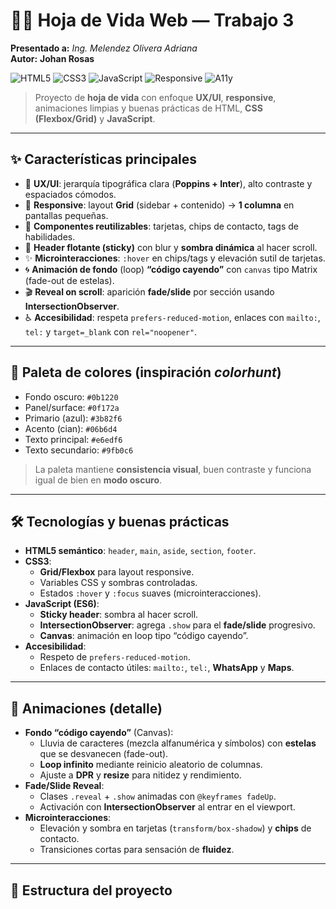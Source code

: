 # 🧑‍💻 Hoja de Vida Web — Trabajo 3  
**Presentado a:** _Ing. Melendez Olivera Adriana_  
**Autor:** **Johan Rosas**

![HTML5](https://img.shields.io/badge/HTML5-E34F26?style=for-the-badge&logo=HTML5&logoColor=white)
![CSS3](https://img.shields.io/badge/CSS3-1572b6?style=for-the-badge&logo=CSS3&logoColor=white)
![JavaScript](https://img.shields.io/badge/JavaScript-323330?style=for-the-badge&logo=JavaScript&logoColor=F7DF1E)
![Responsive](https://img.shields.io/badge/Responsive-Yes-0ea5e9?style=for-the-badge)
![A11y](https://img.shields.io/badge/Accessibility-A11y-22c55e?style=for-the-badge)

> Proyecto de **hoja de vida** con enfoque **UX/UI**, **responsive**, animaciones limpias y buenas prácticas de HTML, **CSS (Flexbox/Grid)** y **JavaScript**.

---

## ✨ Características principales
- 🎯 **UX/UI**: jerarquía tipográfica clara (**Poppins + Inter**), alto contraste y espaciados cómodos.  
- 📱 **Responsive**: layout **Grid** (sidebar + contenido) → **1 columna** en pantallas pequeñas.  
- 🧩 **Componentes reutilizables**: tarjetas, chips de contacto, tags de habilidades.  
- 🧭 **Header flotante (sticky)** con blur y **sombra dinámica** al hacer scroll.  
- ✨ **Microinteracciones**: `:hover` en chips/tags y elevación sutil de tarjetas.  
- 🌀 **Animación de fondo** (loop) **“código cayendo”** con `canvas` tipo Matrix (fade-out de estelas).  
- 🎬 **Reveal on scroll**: aparición **fade/slide** por sección usando **IntersectionObserver**.  
- ♿ **Accesibilidad**: respeta `prefers-reduced-motion`, enlaces con `mailto:`, `tel:` y `target=_blank` con `rel="noopener"`.

---

## 🎨 Paleta de colores (inspiración _colorhunt_)
- Fondo oscuro: `#0b1220`  
- Panel/surface: `#0f172a`  
- Primario (azul): `#3b82f6`  
- Acento (cian): `#06b6d4`  
- Texto principal: `#e6edf6`  
- Texto secundario: `#9fb0c6`

> La paleta mantiene **consistencia visual**, buen contraste y funciona igual de bien en **modo oscuro**.

---

## 🛠️ Tecnologías y buenas prácticas
- **HTML5 semántico**: `header`, `main`, `aside`, `section`, `footer`.  
- **CSS3**:
  - **Grid/Flexbox** para layout responsive.
  - Variables CSS y sombras controladas.
  - Estados `:hover` y `:focus` suaves (microinteracciones).
- **JavaScript (ES6)**:
  - **Sticky header**: sombra al hacer scroll.
  - **IntersectionObserver**: agrega `.show` para el **fade/slide** progresivo.
  - **Canvas**: animación en loop tipo “código cayendo”.
- **Accesibilidad**:
  - Respeto de `prefers-reduced-motion`.
  - Enlaces de contacto útiles: `mailto:`, `tel:`, **WhatsApp** y **Maps**.

---

## 🧩 Animaciones (detalle)
- **Fondo “código cayendo”** (Canvas):
  - Lluvia de caracteres (mezcla alfanumérica y símbolos) con **estelas** que se desvanecen (fade-out).
  - **Loop infinito** mediante reinicio aleatorio de columnas.
  - Ajuste a **DPR** y **resize** para nitidez y rendimiento.
- **Fade/Slide Reveal**:
  - Clases `.reveal` + `.show` animadas con `@keyframes fadeUp`.
  - Activación con **IntersectionObserver** al entrar en el viewport.
- **Microinteracciones**:
  - Elevación y sombra en tarjetas (`transform/box-shadow`) y **chips** de contacto.
  - Transiciones cortas para sensación de **fluidez**.

---

## 📂 Estructura del proyecto
